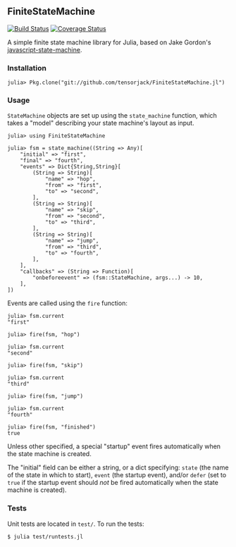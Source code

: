 ## FiniteStateMachine

[![Build Status](https://travis-ci.org/tensorjack/FiniteStateMachine.jl.svg)](https://travis-ci.org/tensorjack/FiniteStateMachine.jl) [![Coverage Status](https://coveralls.io/repos/tensorjack/FiniteStateMachine.jl/badge.png)](https://coveralls.io/r/tensorjack/FiniteStateMachine.jl)

A simple finite state machine library for Julia, based on Jake Gordon's [javascript-state-machine](https://github.com/jakesgordon/javascript-state-machine).

### Installation

    julia> Pkg.clone("git://github.com/tensorjack/FiniteStateMachine.jl")

### Usage

`StateMachine` objects are set up using the `state_machine` function, which takes a "model" describing your state machine's layout as input.

    julia> using FiniteStateMachine

    julia> fsm = state_machine((String => Any)[
        "initial" => "first",
        "final" => "fourth",
        "events" => Dict{String,String}[
            (String => String)[
                "name" => "hop",
                "from" => "first",
                "to" => "second",
            ],
            (String => String)[
                "name" => "skip",
                "from" => "second",
                "to" => "third",
            ],
            (String => String)[
                "name" => "jump",
                "from" => "third",
                "to" => "fourth",
            ],
        ],
        "callbacks" => (String => Function)[
            "onbeforeevent" => (fsm::StateMachine, args...) -> 10,
        ],
    ])

Events are called using the `fire` function:

    julia> fsm.current
    "first"

    julia> fire(fsm, "hop")

    julia> fsm.current
    "second"

    julia> fire(fsm, "skip")

    julia> fsm.current
    "third"

    julia> fire(fsm, "jump")

    julia> fsm.current
    "fourth"

    julia> fire(fsm, "finished")
    true

Unless other specified, a special "startup" event fires automatically when the state machine is created.

The "initial" field can be either a string, or a dict specifying: `state` (the name of the state in which to start), `event` (the startup event), and/or `defer` (set to `true` if the startup event should *not* be fired automatically when the state machine is created).

### Tests

Unit tests are located in `test/`.  To run the tests:

    $ julia test/runtests.jl
